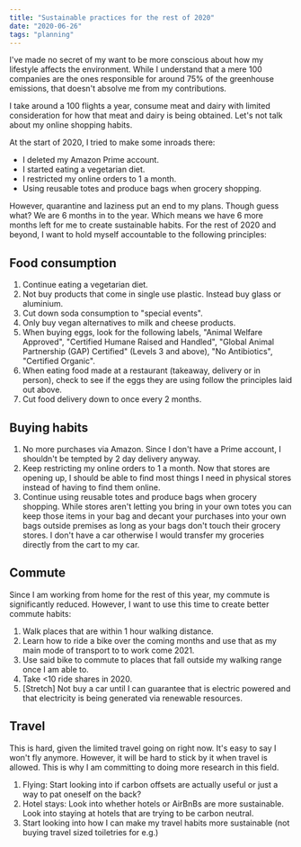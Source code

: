 ```yaml
---
title: "Sustainable practices for the rest of 2020"
date: "2020-06-26"
tags: "planning"
---
```


I've made no secret of my want to be more conscious about how my lifestyle affects the environment. While I understand that a mere 100 companies are the ones responsible for around 75% of the greenhouse emissions, that doesn't absolve me from my contributions.

I take around a 100 flights a year, consume meat and dairy with limited consideration for how that meat and dairy is being obtained. Let's not talk about my online shopping habits. 

At the start of 2020, I tried to make some inroads there:
- I deleted my Amazon Prime account.
- I started eating a vegetarian diet. 
- I restricted my online orders to 1 a month.
- Using reusable totes and produce bags when grocery shopping.

However, quarantine and laziness put an end to my plans. Though guess what? We are 6 months in to the year. Which means we have 6 more months left for me to create sustainable habits. 
For the rest of 2020 and beyond, I want to hold myself accountable to the following principles: 

## Food consumption

1. Continue eating a vegetarian diet. 
1. Not buy products that come in single use plastic. Instead buy glass or aluminium. 
1. Cut down soda consumption to "special events".
1. Only buy vegan alternatives to milk and cheese products. 
1. When buying eggs, look for the following labels, "Animal Welfare Approved", "Certified Humane Raised and Handled", "Global Animal Partnership (GAP) Certified" (Levels 3 and above), "No Antibiotics", "Certified Organic".
1. When eating food made at a restaurant (takeaway, delivery or in person), check to see if the eggs they are using follow the principles laid out above. 
1. Cut food delivery down to once every 2 months.

## Buying habits

1. No more purchases via Amazon. Since I don't have a Prime account, I shouldn't be tempted by 2 day delivery anyway.
1. Keep restricting my online orders to 1 a month. Now that stores are opening up, I should be able to find most things I need in physical stores instead of having to find them online. 
1. Continue using reusable totes and produce bags when grocery shopping. While stores aren't letting you bring in your own totes you can keep those items in your bag and decant your purchases into your own bags outside premises as long as your bags don't touch their grocery stores. I don't have a car otherwise I would transfer my groceries directly from the cart to my car.  

## Commute 

Since I am working from home for the rest of this year, my commute is significantly reduced. However, I want to use this time to create better commute habits:

1. Walk places that are within 1 hour walking distance. 
1. Learn how to ride a bike over the coming months and use that as my main mode of transport to to work come 2021. 
1. Use said bike to commute to places that fall outside my walking range once I am able to.
1. Take <10 ride shares in 2020. 
1. [Stretch] Not buy a car until I can guarantee that is electric powered and that electricity is being generated via renewable resources. 

## Travel

This is hard, given the limited travel going on right now. It's easy to say I won't fly anymore. However, it will be hard to stick by it when travel is allowed. This is why I am committing to doing more research in this field.

1. Flying: Start looking into if carbon offsets are actually useful or just a way to pat oneself on the back? 
1. Hotel stays: Look into whether hotels or AirBnBs are more sustainable. Look into staying at hotels that are trying to be carbon neutral. 
1. Start looking into how I can make my travel habits more sustainable (not buying travel sized toiletries for e.g.)
